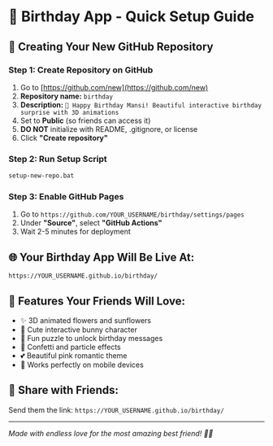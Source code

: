 # 🎂 Birthday App - Quick Setup Guide

## 🚀 Creating Your New GitHub Repository

### Step 1: Create Repository on GitHub
1. Go to [https://github.com/new](https://github.com/new)
2. **Repository name:** `birthday`
3. **Description:** `🎂 Happy Birthday Mansi! Beautiful interactive birthday surprise with 3D animations`
4. Set to **Public** (so friends can access it)
5. **DO NOT** initialize with README, .gitignore, or license
6. Click **"Create repository"**

### Step 2: Run Setup Script
```bash
setup-new-repo.bat
```

### Step 3: Enable GitHub Pages
1. Go to `https://github.com/YOUR_USERNAME/birthday/settings/pages`
2. Under **"Source"**, select **"GitHub Actions"**
3. Wait 2-5 minutes for deployment

## 🌐 Your Birthday App Will Be Live At:
```
https://YOUR_USERNAME.github.io/birthday/
```

## 🎉 Features Your Friends Will Love:
- ✨ 3D animated flowers and sunflowers
- 🐰 Cute interactive bunny character  
- 🧩 Fun puzzle to unlock birthday messages
- 🎊 Confetti and particle effects
- 💕 Beautiful pink romantic theme
- 📱 Works perfectly on mobile devices

## 💖 Share with Friends:
Send them the link: `https://YOUR_USERNAME.github.io/birthday/`

---
*Made with endless love for the most amazing best friend! 🎂✨*
